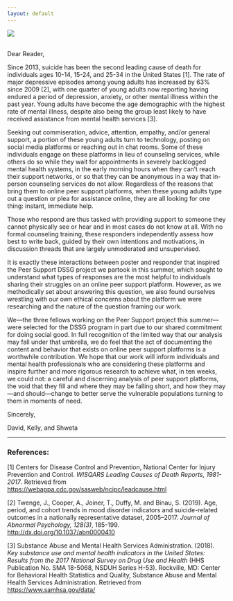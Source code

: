 ```yaml
---
layout: default
---
```


<img src="{{ site.url }}{{ site.baseurl }}/assets/img/eScience.png">

<br/>
<br/>

Dear Reader,

Since 2013, suicide has been the second leading cause of death for individuals ages 10-14, 15-24, and 25-34 in the United States [1]. The rate of major depressive episodes among young adults has increased by 63% since 2009 [2], with one quarter of young adults now reporting having endured a period of depression, anxiety, or other mental illness within the past year. Young adults have become the age demographic with the highest rate of mental illness, despite also being the group least likely to have received assistance from mental health services [3].

Seeking out commiseration, advice, attention, empathy, and/or general support, a portion of these young adults turn to technology, posting on social media platforms or reaching out in chat rooms. Some of these individuals engage on these platforms in lieu of counseling services, while others do so while they wait for appointments in severely backlogged mental health systems, in the early morning hours when they can’t reach their support networks, or so that they can be anonymous in a way that in-person counseling services do not allow. Regardless of the reasons that bring them to online peer support platforms, when these young adults type out a question or plea for assistance online, they are all looking for one thing: instant, immediate help.

Those who respond are thus tasked with providing support to someone they cannot physically see or hear and in most cases do not know at all. With no formal counseling training, these responders independently assess how best to write back, guided by their own intentions and motivations, in discussion threads that are largely unmoderated and unsupervised.

It is exactly these interactions between poster and responder that inspired the Peer Support DSSG project we partook in this summer, which sought to understand what types of responses are the most helpful to individuals sharing their struggles on an online peer support platform. However, as we methodically set about answering this question, we also found ourselves wrestling with our own ethical concerns about the platform we were researching and the nature of the question framing our work.

We—the three fellows working on the Peer Support project this summer—were selected for the DSSG program in part due to our shared commitment for doing social good. In full recognition of the limited way that our analysis may fall under that umbrella, we do feel that the act of documenting the content and behavior that exists on online peer support platforms is a worthwhile contribution. We hope that our work will inform individuals and mental health professionals who are considering these platforms and inspire further and more rigorous research to achieve what, in ten weeks, we could not: a careful and discerning analysis of peer support platforms, the void that they fill and where they may be falling short, and how they may—and should—change to better serve the vulnerable populations turning to them in moments of need.

Sincerely,

David, Kelly, and Shweta


-------------------------

### References:

[1] Centers for Disease Control and Prevention, National Center for Injury Prevention and Control. *WISQARS Leading Causes of Death Reports, 1981-2017*. Retrieved from https://webappa.cdc.gov/sasweb/ncipc/leadcause.html <br/>

[2] Twenge, J., Cooper, A., Joiner, T., Duffy, M. and Binau, S. (2019). Age, period, and cohort trends in mood disorder indicators and suicide-related outcomes in a nationally representative dataset, 2005–2017. *Journal of Abnormal Psychology, 128(3)*, 185-199. http://dx.doi.org/10.1037/abn0000410 <br/>

[3] Substance Abuse and Mental Health Services Administration. (2018). *Key substance use and mental health indicators in the United States: Results from the 2017 National Survey on Drug Use and Health* (HHS Publication No. SMA 18-5068, NSDUH Series H-53). Rockville, MD: Center for Behavioral Health Statistics and Quality, Substance Abuse and Mental Health Services Administration. Retrieved from https://www.samhsa.gov/data/ <br/>

